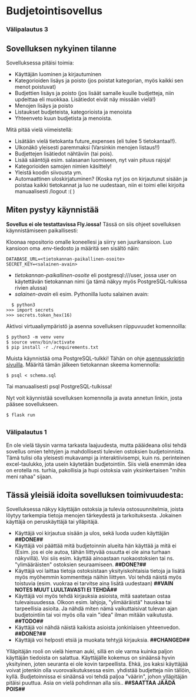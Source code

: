 # Budjetointisovellus

### Välipalautus 3

## Sovelluksen nykyinen tilanne
Sovelluksessa pitäisi toimia:
- Käyttäjän luominen ja kirjautuminen
- Kategorioiden lisäys ja poisto (jos poistat kategorian, myös kaikki sen menot poistuvat)
- Budjettien lisäys ja poisto (jos lisäät samalle kuulle budjetteja, niin updeittaa eli muokkaa. Lisätiedot eivät näy missään vielä!)
- Menojen lisäys ja poisto
- Listaukset budjeteista, kategorioista ja menoista
- Yhteenveto kuun budjetista ja menoista.
 
 Mitä pitää vielä viimeistellä:
 - Lisätään vielä tietokanta future_expenses (eli tulee 5 tietokantaa!!).
 - Ulkonäkö yleisesti paremmaksi (Varsinkin menojen listaus!!)
 - Budjettejen lisätiedot nähtäviin (tai pois).
 - Lisää sääntöjä esim. salasanan luomiseen, nyt vain pituus rajoja!
 - Kategorioiden samojen nimien käsittely!
 - Yleistä koodin siivousta ym.
 - Automaattinen uloskirjatuminen? (Koska nyt jos on kirjautunut sisään ja poistaa kaikki tietokannat ja luo ne uudestaan, niin ei toimi ellei kirjoita manuaalisesti /logout :(  )

## Miten pystyy käynnistää
**Sovellus ei ole testattavissa Fly.iossa!**
Tässä on siis ohjeet sovelluksen käynnistämiseen paikallisesti:

Kloonaa repositorio omalle koneellesi ja siirry sen juurikansioon. Luo kansioon oma .env-tiedosto ja määritä sen sisältö näin:
 
```
DATABASE_URL=<tietokannan-paikallinen-osoite>
SECRET_KEY=<salainen-avain>
```
 
- *tietokannan-paikallinen-osoite* eli postgresql:///user, jossa user on käytettävän tietokannan nimi (ja tämä näkyy myös PostgreSQL-tulkissa rivien alussa)
- *salainen-avain* eli esim. Pythonilla luotu salainen avain:
 
```
  $ python3
>>> import secrets
>>> secrets.token_hex(16)
```
 
Aktivoi virtuaaliympäristö ja asenna sovelluksen riippuvuudet komennoilla:
 
```
$ python3 -m venv venv
$ source venv/bin/activate
$ pip install -r ./requirements.txt
```
 
Muista käynnistää oma PostgreSQL-tulkki! Tähän on ohje [asennusskriptin sivuilla](https://github.com/hy-tsoha/local-pg). Määritä tämän jälkeen tietokannan skeema komennolla:
 
```
$ psql < schema.sql
```
 
Tai manuaalisesti psql PostgreSQL-tulkissa!
 
Nyt voit käynnistää sovelluksen komennolla ja avata annetun linkin, josta pääsee sovellukseen.
 
```
$ flask run
```
##
### Välipalautus 1

En ole vielä täysin varma tarkasta laajuudesta, mutta pääideana olisi tehdä sovellus omien tehtyjen ja mahdollisesti tulevien ostoksien budjetoinnista. Tämä tulisi olla yleisesti mukavampi ja interaktiivisempi, kuin ns. perinteinen excel-taulukko, jota usein käytetään budjetointiin. Siis vielä enemmän idea on erotella ns. turhia, pakollisia ja hupi ostoksia vain yksinkertaisen "mihin meni rahaa" sijaan.

## Tässä yleisiä idoita sovelluksen toimivuudesta:

Sovelluksessa näkyy käyttäjän ostoksia ja tulevia ostosuunnitelmia, joista löytyy tarkempia tietoja menojen tärkeydestä ja tarkoituksesta. Jokainen käyttäjä on peruskäyttäjä tai ylläpitäjä.
- Käyttäjä voi kirjautua sisään ja ulos, sekä luoda uuden käyttäjän **##DONE##**
- Käyttäjä voi päättää mitä budjetoinnin alueita hän käyttää ja mitä ei (Esim. jos ei ole autoa, tähän liittyvää osuutta ei ole aina turhaan näkyvillä). Voi siis esim. käyttää ainoastaan ruokaostoksien tai ns. "ylimääräisten" ostoksien seuraamiseen.  **##DONE?##**
- Käyttäjä voi laittaa tietoja ostoksistaan yksityiskohtaisia tietoja ja lisätä myös myöhemmin kommentteja näihin liittyen. Voi tehdä näistä myös toistuvia (esim. vuokraa ei tarvitse aina lisätä uudestaan) **##VAIN NOTES MUUT LUULTAVASTI EI TEHDÄ##**
- Käyttäjä voi myös tehdä kirjauksia asioista, mitä saatetaan ostaa tulevaisuudessa. Olkoon esim. lahjoja, "ylimääräistä" hauskaa tai tarpeellisia asioita. Ja nähdä miten nämä vaikuttaisivat tulevan ajan budjetointiin tai voi myös olla vain "idea" ilman mitään vaikutusta. **##TODO##**
- Käyttäjä voi nähdä näistä kaikista asioista jonkinlaisen yhteenvedon.  **##DONE?##**
- Käyttäjä voi helposti etsiä ja muokata tehtyjä kirjauksia.  **##CHANGED##**

Ylläpitäjän rooli on vielä hieman auki, sillä en ole varma kuinka paljon käyttäjän tiedoista on salattua. Käyttäjälle kokemus on sinäänsä hyvin yksityinen, joten seuranta ei ole kovin tarpeellista. Ehkä, jos kaksi käyttäjää voivat jotenkin olla vuorovaikutuksessa esim. yhdistää budjetteja niin tällöin, kyllä. Budjetoinnissa ei sinäänsä voi tehdä paljoa "väärin", johon ylläpitäjän pitäisi puuttua. Asia on vielä pohdinnan alla siis.. **##SAATTAA JÄÄDÄ POIS##**
